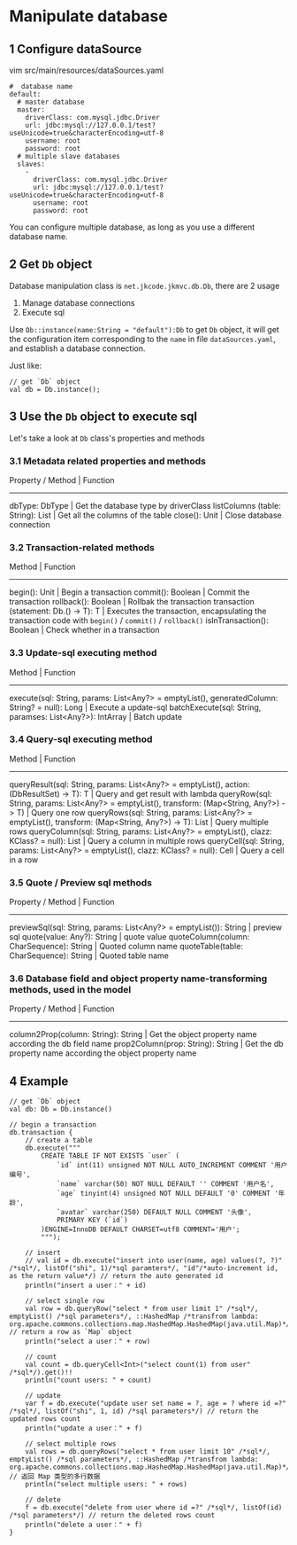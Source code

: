 # Manipulate database

## 1 Configure dataSource

vim src/main/resources/dataSources.yaml

```
#  database name
default:
  # master database
  master:
    driverClass: com.mysql.jdbc.Driver
    url: jdbc:mysql://127.0.0.1/test?useUnicode=true&characterEncoding=utf-8
    username: root
    password: root
  # multiple slave databases
  slaves:
    -
      driverClass: com.mysql.jdbc.Driver
      url: jdbc:mysql://127.0.0.1/test?useUnicode=true&characterEncoding=utf-8
      username: root
      password: root
```

You can configure multiple database, as long as you use a different database name.

## 2 Get `Db` object

Database manipulation class is `net.jkcode.jkmvc.db.Db`, there are 2 usage
1. Manage database connections
2. Execute sql

Use `Db::instance(name:String = "default"):Db` to get `Db` object, it will get the configuration item corresponding to the `name` in file `dataSources.yaml`, and establish a database connection.

Just like:

```
// get `Db` object
val db = Db.instance();
```

## 3 Use the `Db` object to execute sql

Let's take a look at `Db` class's properties and methods

### 3.1 Metadata related properties and methods

Property / Method | Function
--- --- --- ---
dbType: DbType | Get the database type by driverClass
listColumns (table: String): List<String> | Get all the columns of the table
close(): Unit | Close database connection

### 3.2 Transaction-related methods

Method | Function
--- --- --- ---
begin(): Unit | Begin a transaction
commit(): Boolean | Commit the transaction
rollback(): Boolean | Rollbak the transaction
transaction (statement: Db.() -> T): T | Executes the transaction, encapsulating the transaction code with `begin()` / `commit()` / `rollback()`
isInTransaction(): Boolean | Check whether in a transaction

### 3.3 Update-sql executing method

Method | Function
--- --- --- ---
execute(sql: String, params: List<Any?> = emptyList(), generatedColumn: String? = null): Long | Execute a update-sql
batchExecute(sql: String, paramses: List<Any?>): IntArray | Batch update

### 3.4 Query-sql executing method

Method | Function
--- --- --- ---
queryResult(sql: String, params: List<Any?> = emptyList(), action: (DbResultSet) -> T): T | Query and get result with lambda
queryRow(sql: String, params: List<Any?> = emptyList(), transform: (Map<String, Any?>) -> T) | Query one row
queryRows(sql: String, params: List<Any?> = emptyList(), transform: (Map<String, Any?>) -> T): List<T> | Query multiple rows
queryColumn(sql: String, params: List<Any?> = emptyList(), clazz: KClass<T>? = null): List<T> | Query a column in multiple rows
queryCell(sql: String, params: List<Any?> = emptyList(), clazz: KClass<T>? = null): Cell<T> | Query a cell in a row

### 3.5 Quote / Preview sql methods

Property / Method | Function
--- --- --- ---
previewSql(sql: String, params: List<Any?> = emptyList()): String | preview sql
quote(value: Any?): String | quote value
quoteColumn(column: CharSequence): String | Quoted column name
quoteTable(table: CharSequence): String | Quoted table name

### 3.6 Database field and object property name-transforming methods, used in the model

Property / Method | Function
--- --- --- ---
column2Prop(column: String): String | Get the object property name according the db field name
prop2Column(prop: String): String | Get the db property name according the object property name

## 4 Example

```
// get `Db` object
val db: Db = Db.instance()

// begin a transaction
db.transaction {
    // create a table
    db.execute("""
        CREATE TABLE IF NOT EXISTS `user` (
            `id` int(11) unsigned NOT NULL AUTO_INCREMENT COMMENT '用户编号',
            `name` varchar(50) NOT NULL DEFAULT '' COMMENT '用户名',
            `age` tinyint(4) unsigned NOT NULL DEFAULT '0' COMMENT '年龄',
            `avatar` varchar(250) DEFAULT NULL COMMENT '头像',
            PRIMARY KEY (`id`)
        )ENGINE=InnoDB DEFAULT CHARSET=utf8 COMMENT='用户';
        """);

    // insert
    // val id = db.execute("insert into user(name, age) values(?, ?)" /*sql*/, listOf("shi", 1)/*sql paramters*/, "id"/*auto-increment id, as the return value*/) // return the auto generated id
    println("insert a user：" + id)

    // select single row
    val row = db.queryRow("select * from user limit 1" /*sql*/, emptyList() /*sql parameters*/, ::HashedMap /*transfrom lambda: org.apache.commons.collections.map.HashedMap.HashedMap(java.util.Map)*/) // return a row as `Map` object
    println("select a user：" + row)

    // count
    val count = db.queryCell<Int>("select count(1) from user" /*sql*/).get()!!
    println("count users: " + count)

    // update
    var f = db.execute("update user set name = ?, age = ? where id =?" /*sql*/, listOf("shi", 1, id) /*sql parameters*/) // return the updated rows count
    println("update a user：" + f)

    // select multiple rows
    val rows = db.queryRows("select * from user limit 10" /*sql*/, emptyList() /*sql parameters*/, ::HashedMap /*transfrom lambda: org.apache.commons.collections.map.HashedMap.HashedMap(java.util.Map)*/) // 返回 Map 类型的多行数据
    println("select multiple users: " + rows)

    // delete
    f = db.execute("delete from user where id =?" /*sql*/, listOf(id) /*sql parameters*/) // return the deleted rows count
    println("delete a user：" + f)
}
```